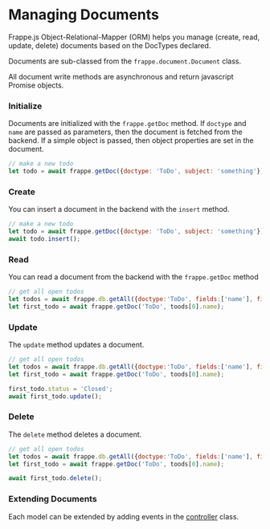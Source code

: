 # Managing Documents

Frappe.js Object-Relational-Mapper (ORM) helps you manage (create, read, update, delete) documents based on the DocTypes declared.

Documents are sub-classed from the `frappe.document.Document` class.

All document write methods are asynchronous and return javascript Promise objects.

### Initialize

Documents are initialized with the `frappe.getDoc` method. If `doctype` and `name` are passed as parameters, then the document is fetched from the backend. If a simple object is passed, then object properties are set in the document.

```js
// make a new todo
let todo = await frappe.getDoc({doctype: 'ToDo', subject: 'something'});
```

### Create

You can insert a document in the backend with the `insert` method.

```js
// make a new todo
let todo = await frappe.getDoc({doctype: 'ToDo', subject: 'something'});
await todo.insert();
```

### Read

You can read a document from the backend with the `frappe.getDoc` method

```js
// get all open todos
let todos = await frappe.db.getAll({doctype:'ToDo', fields:['name'], filters: {status: "Open"});
let first_todo = await frappe.getDoc('ToDo', toods[0].name);
```

### Update

The `update` method updates a document.

```js
// get all open todos
let todos = await frappe.db.getAll({doctype:'ToDo', fields:['name'], filters: {status: "Open"});
let first_todo = await frappe.getDoc('ToDo', toods[0].name);

first_todo.status = 'Closed';
await first_todo.update();
```

### Delete

The `delete` method deletes a document.

```js
// get all open todos
let todos = await frappe.db.getAll({doctype:'ToDo', fields:['name'], filters: {status: "Open"});
let first_todo = await frappe.getDoc('ToDo', toods[0].name);

await first_todo.delete();
```

### Extending Documents

Each model can be extended by adding events in the [controller](controllers.md) class.